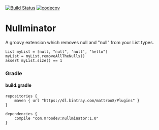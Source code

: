 [![Build Status](https://travis-ci.org/mattroo8/nullminator.svg?branch=master)](https://travis-ci.org/mattroo8/nullminator)
[![codecov](https://codecov.io/gh/mattroo8/nullminator/branch/master/graph/badge.svg)](https://codecov.io/gh/mattroo8/nullminator)

# Nullminator

A groovy extension which removes null and "null" from your List types.

```
List myList = [null, "null", 'null', "hello"]
myList = myList.removeAllTheNulls()
assert myList.size() == 1​
```


### Gradle
#### build.gradle

```
repositories {
    maven { url "https://dl.bintray.com/mattroo8/Plugins" }
}

dependencies {
    compile "com.mroodev:nullminator:1.0"
}
```
